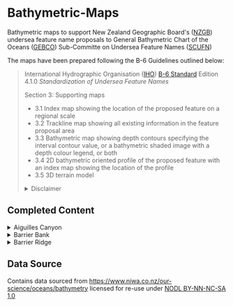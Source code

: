 # Bathymetric-Maps
Bathymetric maps to support New Zealand Geographic Board's 
([NZGB](https://www.linz.govt.nz/regulatory/place-names/about-new-zealand-geographic-board))
 undersea feature name proposals to General Bathymetric Chart of the Oceans ([GEBCO](https://www.gebco.net/))
  Sub-Committe on Undersea Feature Names ([SCUFN](https://www.iho.int/srv1/index.php?option=com_content&view=article&id=443&Itemid=747&lang=en))

The maps have been prepared following the B-6 Guidelines outlined below:

>International Hydrographic Organisation ([IHO](https://www.iho.int/srv1/index.php?lang=en)) [B-6 Standard](https://www.iho.int/iho_pubs/IHO_Download.htm#B-6)
 Edition 4.1.0 *Standardization of Undersea Feature Names*
>
>Section 3: Supporting maps
>
>* 3.1 Index map showing the location of the proposed feature on a regional scale
>* 3.2 Trackline map showing all existing information in the feature proposal area
>* 3.3 Bathymetric map showing depth contours specifying the interval contour value, or a bathymetric 
shaded image with a depth colour legend, or both
>* 3.4 2D bathymetric oriented profile of the proposed feature with an index map showing the location 
of the profile
>* 3.5 3D terrain model
>
><details><summary>Disclaimer</summary>
>This document contains a translation of IHO B-6 4.1.0. The IHO has not checked this translation and therefore takes no responsibility for its accuracy. In case of doubt the source version of B-6 4.1.0 in English should be consulted.
</details>


## Completed Content
<details>
<summary>Aiguilles Canyon</summary>

#### Fig. 1 Index map showing the location of Aiguilles Canyon
<img src="https://raw.githubusercontent.com/mr-moos/Bathymetric-Maps/master/Features/Aiguilles Canyon/Map1_RegionalScale.png" width=50% align="middle" alt="Index map showing the location of Aiguilles Canyon"> 

#### Fig. 2 Bathymetric map of Aiguilles Canyon
<img src="https://raw.githubusercontent.com/mr-moos/Bathymetric-Maps/master/Features/Aiguilles Canyon/Map3_Bathy.png" width=50% align="middle" alt="Bathymetric map of Aiguilles Canyon"> 

#### Fig. 3 Profile of Aiguilles Canyon
<img src="https://raw.githubusercontent.com/mr-moos/Bathymetric-Maps/master/Features/Aiguilles Canyon/Map4_Profile.png" width=50% align="middle" alt="Profile of Aiguilles Canyon"> 
</details>

<details>
<summary>Barrier Bank</summary>

#### Fig. 1 Index map showing the location of Barrier Bank
<img src="https://raw.githubusercontent.com/mr-moos/Bathymetric-Maps/master/Features/Barrier Bank/Map1_RegionalScale.png" width=50% align="middle" alt="Index map showing the location of Barrier Bank"> 

#### Fig. 2 Bathymetric map of Barrier Bank
<img src="https://raw.githubusercontent.com/mr-moos/Bathymetric-Maps/master/Features/Barrier Bank/Map3_Bathy.png" width=50% align="middle" alt="Bathymetric map of Barrier Bank"> 

#### Fig. 3 Profile of Barrier Bank
<img src="https://raw.githubusercontent.com/mr-moos/Bathymetric-Maps/master/Features/Barrier Bank/Map4_Profile.png" width=50% align="middle" alt="Profile of Barrier Bank"> 
</details>

<details>
<summary>Barrier Ridge</summary>

#### Fig. 1 Index map showing the location of Barrier Ridge
<img src="https://raw.githubusercontent.com/mr-moos/Bathymetric-Maps/master/Features/Barrier Ridge/Map1_RegionalScale.png" width=50% align="middle" alt="Index map showing the location of Barrier Ridge"> 

#### Fig. 2 Bathymetric map of Barrier Ridge
<img src="https://raw.githubusercontent.com/mr-moos/Bathymetric-Maps/master/Features/Barrier Ridge/Map3_Bathy.png" width=50% align="middle" alt="Bathymetric map of Barrier Ridge"> 

#### Fig. 3 Profile of Barrier Ridge
<img src="https://raw.githubusercontent.com/mr-moos/Bathymetric-Maps/master/Features/Barrier Ridge/Map4_Profile.png" width=50% align="middle" alt="Profile of Barrier Ridge"> 
</details>



## Data Source
Contains data sourced from https://www.niwa.co.nz/our-science/oceans/bathymetry licensed for re-use under [NODL BY-NN-NC-SA 1.0](https://www.niwa.co.nz/environmental-information/licences/niwa-open-data-licence-by-nn-nc-sa-version-1)
